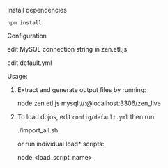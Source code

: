 Install dependencies

```
npm install
```

Configuration

edit MySQL connection string in zen.etl.js

edit default.yml


Usage:

1) Extract and generate output files by running:

    node zen.etl.js mysql://<user>:<password>@localhost:3306/zen_live
    
2) To load dojos, edit ````config/default.yml```` then run:

    ./import_all.sh 

    or run individual load* scripts:

    node <load_script_name>

